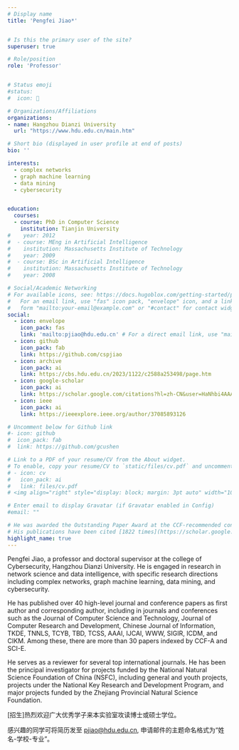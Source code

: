 ```yaml
---
# Display name
title: 'Pengfei Jiao*'


# Is this the primary user of the site?
superuser: true

# Role/position
role: 'Professor'


# Status emoji
#status: 
#  icon: 📖

# Organizations/Affiliations
organizations:
- name: Hangzhou Dianzi University
  url: "https://www.hdu.edu.cn/main.htm"

# Short bio (displayed in user profile at end of posts)
bio: ''

interests:
  - complex networks
  - graph machine learning
  - data mining
  - cybersecurity


education:
  courses:
  - course: PhD in Computer Science
    institution: Tianjin University
#    year: 2012
#  - course: MEng in Artificial Intelligence
#    institution: Massachusetts Institute of Technology
#    year: 2009
#  - course: BSc in Artificial Intelligence
#    institution: Massachusetts Institute of Technology
#    year: 2008

# Social/Academic Networking
# For available icons, see: https://docs.hugoblox.com/getting-started/page-builder/#icons
#   For an email link, use "fas" icon pack, "envelope" icon, and a link in the
#   form "mailto:your-email@example.com" or "#contact" for contact widget.
social:
  - icon: envelope
    icon_pack: fas
    link: 'mailto:pjiao@hdu.edu.cn' # For a direct email link, use "mailto:test@example.org".
  - icon: github
    icon_pack: fab
    link: https://github.com/cspjiao
  - icon: archive
    icon_pack: ai
    link: https://cbs.hdu.edu.cn/2023/1122/c2588a253498/page.htm
  - icon: google-scholar
    icon_pack: ai
    link: https://scholar.google.com/citations?hl=zh-CN&user=HaNhbi4AAAAJ
  - icon: ieee
    icon_pack: ai
    link: https://ieeexplore.ieee.org/author/37085893126

# Uncomment below for Github link
#- icon: github
#  icon_pack: fab
#  link: https://github.com/gcushen

# Link to a PDF of your resume/CV from the About widget.
# To enable, copy your resume/CV to `static/files/cv.pdf` and uncomment the lines below.
# - icon: cv
#   icon_pack: ai
#   link: files/cv.pdf
# <img align="right" style="display: block; margin: 3pt auto" width="100" height="100" src="https://img.shields.io/badge/1820-orange?logo=googlescholar&label=Citations&link=https%3A%2F%2Fscholar.google.com%2Fcitations%3Fhl%3Dzh-CN%26user%3DHaNhbi4AAAAJ">

# Enter email to display Gravatar (if Gravatar enabled in Config)
#email: ""

# He was awarded the Outstanding Paper Award at the CCF-recommended conference [NLPCC2019](http://tcci.ccf.org.cn/conference/2019/cfpsw.php). 
# His publications have been cited [1822 times](https://scholar.google.com/citations?hl=zh-CN&user=HaNhbi4AAAAJ)（on March 11, 2024） according to [Google Scholar](https://scholar.google.com/citations?hl=zh-CN&user=HaNhbi4AAAAJ) , and over 700 times according to Web of Science (SCI), with an H-index of 21 and an H10-index of 36. 
highlight_name: true
---
```

Pengfei Jiao, a professor and doctoral supervisor at the college of Cybersecurity, Hangzhou Dianzi University. He is engaged in research in network science and data intelligence, with specific research directions including complex networks, graph machine learning, data mining, and cybersecurity.

He has published over 40 high-level journal and conference papers as first author and corresponding author, including in journals and conferences such as the Journal of Computer Science and Technology, Journal of Computer Research and Development, Chinese Journal of Information, TKDE, TNNLS, TCYB, TBD, TCSS, AAAI, IJCAI, WWW, SIGIR, ICDM, and CIKM. Among these, there are more than 30 papers indexed by CCF-A and SCI-E. 


He serves as a reviewer for several top international journals. He has been the principal investigator for projects funded by the National Natural Science Foundation of China (NSFC), including general and youth projects, projects under the National Key Research and Development Program, and major projects funded by the Zhejiang Provincial Natural Science Foundation.



[招生]热烈欢迎广大优秀学子来本实验室攻读博士或硕士学位。

感兴趣的同学可将简历发至 pjiao@hdu.edu.cn, 申请邮件的主题命名格式为“姓名-学校-专业”。

